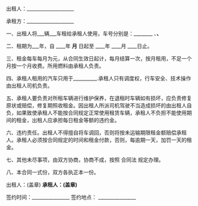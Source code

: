
 


出租人：____________________


承租方：____________________


一、出租人将___辆___车租给承租人使用，车号分别是：________ 、________、________


二、租期为___年，自 ____年 ____月____ 日起至 ____年 ____月 ____日止。


三、租金每车每月为元，从合同生效日起计，每月结算一次，按月租用，不足一个月按一个月收费。所用燃料由承租人负责。


四、承租人租用的汽车只用于__________.承租人只有调度权，行车安全、技术操作由出租人司机负责。


五、承租人要负责对所租车辆进行维护保养，在退租时车辆如有损坏，应负责修复原状或赔偿，修复期照收租金。因出租人所派司机驾驶不当造成损坏的由出租人自负，如果致使承租人不能按合同规定正常使用租赁车辆，承租人不负担不能使用期间的租金，出租人应承担每日租金等额的违约金。


六、违约责任。出租人不得擅自将车调回，否则将按未运输期限租金额赔偿承租人。承租人必须按合同规定的时间和租金付款，否则，每逾期一天，加罚一天的租金。


七、其他未尽事项，由双方协商，协商不成，按照
合同法
规定办理。


八、本合同一式份，双方各执正本一份。


出租人：(盖章) ____________________承租人：(盖章)____________________


签约时间：________________ 签约地点： ________________
 


 

 
 
 
 
 
  


  
 

  


  


  
 
 
 
 

